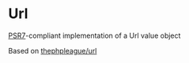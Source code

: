 # Url
[PSR7](https://github.com/php-fig/fig-standards/blob/master/proposed/http-message.md#35-psrhttpmessageuriinterface)-compliant implementation of a Url value object

Based on [thephpleague/url](https://github.com/thephpleague/url)